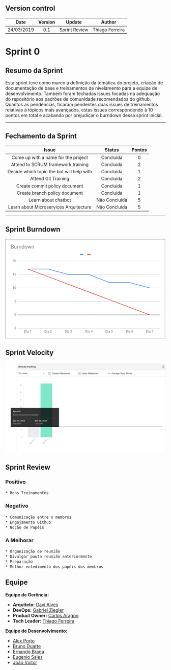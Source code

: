## Version control

|Date|Version|Update|Author|
|:--:|:----:|:-------:|:---:|
|24/03/2019|0.1|Sprint Review|Thiago Ferreira|

# Sprint 0

## Resumo da Sprint
Esta sprint teve como marco a definição da temática do projeto, criação de documentação de base e treinamentos de nivelamento para a equipe de desenvolvimento. Também foram fechadas issues focadas na adequação do repositório aos padrões de comunidade recomendados do github.<br>
Quantos as pendências, ficaram pendentes duas issues de treinamentos relativas à tópicos mais avançados, estas issues correspondendo à 10 pontos em total e acabando por prejudicar o burndown dessa sprint inicial.
___
## Fechamento da Sprint

|Issue|Status|Pontos|
|:--:|:----:|:-------:|
|Come up with a name for the project| Concluída |0|
|Attend to SCRUM framework training|Concluída|2|
|Decide which topic the bot will help with|Concluída|1|
|Attend Git Training|Concluída|2|
|Create commit policy document|Concluída|1|
|Create branch policy document|Concluída|1|
|Learn about chatbot|Não Concluida|5|
|Learn about Microservices Arquitecture|Não Concluida|5|
___

## Sprint Burndown
![](../img/burndownSprint0_2.png)

## Sprint Velocity
![](../img/velocitysprint0.png)

## Sprint Review

### Positivo
    * Bons Treinamentos

### Negativo
    * Comunicação entre o membros
    * Engajamento Github
    * Noção de Papéis

### A Melhorar
    * Organização de reunião
    * Divulgar pauta reunião anteriormente
    * Preparação
    * Melhor entedimento dos papéis dos membros
    
## Equipe
**Equipe de Gerência:** <br>
* **Arquiteto:** [Davi Alves](https://github.com/davialvb) <br> 
* **DevOps:** [Gabriel Ziegler](https://github.com/gabrielziegler3) <br>
* **Product Owner:** [Carlos Aragon](https://github.com/carlosaragon) <br>
* **Tech Leader:** [Thiago Ferreira](https://github.com/thiagoiferreira)


**Equipe de Desenvolvimento:** <br>
- [Alex Porto](https://github.com/alexportof)<br>
- [Bruno Duarte](https://github.com/Mexazonic)<br>
- [Ernando Braga](https://github.com/ZarathosDeath)<br>
- [Eugenio Sales](https://github.com/Eugeniosales)<br>
- [João Victor](https://github.com/joao15victor08)<br>